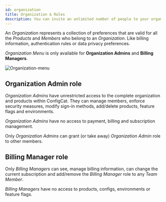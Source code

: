 ```yaml
---
id: organization
title: Organization & Roles
description: You can invite an unlimited number of people to your organization in ConfigCat. Learn how to manage your organization and its roles.
---
```


An _Organization_ represents a collection of preferences that are valid for all the _Products_ and _Members_ who belong to
an _Organization_. Like billing information, authentication rules or data privacy preferences.

_Organization Menu_ is only available for **Organization Admins** and **Billing Managers**.

<img src="/docs/assets/organization-menu.png" className="zoomable" alt="Organization-menu" />

## Organization Admin role

_Organization Admins_ have unrestricted access to the complete organization and products within ConfigCat.
They can manage members, enforce security measures, modify sign-in methods, add/delete products, feature flags and environments.

_Organization Admins_ have no access to payment, billing and subscription management.

Only _Organization Admins_ can grant (or take away) _Organization Admin_ role to other members.

## Billing Manager role

Only _Billing Managers_ can see, manage billing information, can change the current subscription and add/remove
the _Billing Manager_ role to any _Team Member_.

_Billing Managers_ have no access to products, configs, environments or feature flags.
